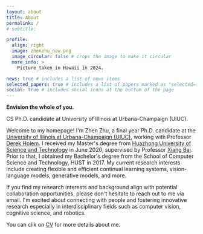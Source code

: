 ```yaml
---
layout: about
title: About
permalink: /
# subtitle: 

profile:
  align: right
  image: zhenzhu_new.png
  image_circular: false # crops the image to make it circular
  more_info: >
    Picture taken in Hawaii in 2024.

news: true # includes a list of news items
selected_papers: true # includes a list of papers marked as "selected={true}"
social: true # includes social icons at the bottom of the page
---
```


**Envision the whole of you.** 

CS Ph.D. candidate at University of Illinois at Urbana-Champaign (UIUC). 

Welcome to my homepage! I'm Zhen Zhu, a final year Ph.D. candidate at the [University of Illinois at Urbana-Champaign (UIUC)](https://illinois.edu/), working with Professor [Derek Hoiem](https://dhoiem.cs.illinois.edu/). I received my Master's degree from [Huazhong University of Science and Technology](http://english.hust.edu.cn/) in June 2020, supervised by Professor [Xiang Bai](https://xbai.vlrlab.net). Prior to that, I obtained my Bachelor's degree from the School of Computer Science and Technology, HUST in 2017. My current research interests include creating flexible and efficient continual learning systems, vision-language models, generative models, and more.

<!-- **This is my final year of Ph.D. study. I am currently on the job market, seeking mostly PostDocs or suitable faculty positions starting in Fall 2025.** If you find my research interests and background align with potential opportunities, or if you'd like to discuss collaborations, please don't hesitate to reach out to me via email. I'm excited about the prospect of contributing to academic institutions and fostering innovative research in cognitive science, computer vision and robotics. -->

If you find my research interests and background align with potential collaboration opportunities, please don't hesitate to reach out to me via email. I'm excited about connecting with people and fostering innovative research especially in interdisciplinary fields such as computer vision, cognitive science, and robotics.

You can clik on [CV](/cv/) for more details about me.

